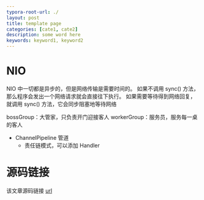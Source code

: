 ```yaml
---
typora-root-url: ./
layout: post
title: template page
categories: [cate1, cate2]
description: some word here
keywords: keyword1, keyword2
---
```


# NIO

NIO 中一切都是异步的，但是网络传输是需要时间的。
如果不调用 sync() 方法，那么程序会发出一个网络请求就会直接往下执行。
如果需要等待得到网络回复，就调用 sync() 方法，它会同步阻塞地等待网络

bossGroup：大管家，只负责开门迎接客人
workerGroup：服务员，服务每一桌的客人

- ChannelPipeline 管道
	- 责任链模式，可以添加 Handler



# 源码链接
该文章源码链接 [url](url)
